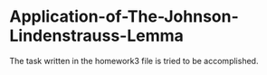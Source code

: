 # Application-of-The-Johnson-Lindenstrauss-Lemma
The task written in the homework3 file is tried to be accomplished.

